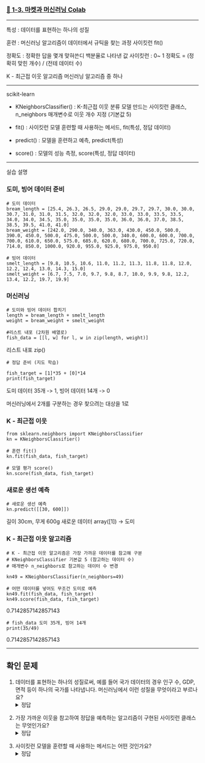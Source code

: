 ### [🔗 1-3. 마켓과 머신러닝 Colab](https://colab.research.google.com/drive/1nPGzbcpcdWNgNyJJS-JoUKay4ppJTuQm)   

---
특성 : 데이터를 표현하는 하나의 성질

훈련 : 머신러닝 알고리즘이 데이터에서 규틱을 찾는 과정
사이킷런 fit()

정확도 : 정확한 답을 몇개 맞혀쓴디 백분율로 나타낸 값
사이킷런 : 0~ 1
정확도 = (정확히 맞힌 개수) / (전테 데이터 수)

K - 최근접 이웃 알고리즘
머신러닝 알고리즘 중 하나

---
scikit-learn
-  KNeighborsClassifier()
  : K-최근접 이웃 분류 모델 만드는 사이킷런 클래스, n_neighbors 매개변수로 이웃 개수 지정 (기본값 5)

- fit()
  : 사이킷런 모델 훈련할 때 사용하는 메서드, fit(특성, 정답 데이터)

- predict()
  : 모델을 훈련하고 예측, predict(특성)
  
- score()
  : 모델의 성능 측정, score(특성, 정답 데이터)

--- 
실습 설명

### 도미, 빙어 데이터 준비

```
# 도미 데이터
bream_length = [25.4, 26.3, 26.5, 29.0, 29.0, 29.7, 29.7, 30.0, 30.0, 30.7, 31.0, 31.0, 31.5, 32.0, 32.0, 32.0, 33.0, 33.0, 33.5, 33.5, 34.0, 34.0, 34.5, 35.0, 35.0, 35.0, 35.0, 36.0, 36.0, 37.0, 38.5, 38.5, 39.5, 41.0, 41.0]
bream_weight = [242.0, 290.0, 340.0, 363.0, 430.0, 450.0, 500.0, 390.0, 450.0, 500.0, 475.0, 500.0, 500.0, 340.0, 600.0, 600.0, 700.0, 700.0, 610.0, 650.0, 575.0, 685.0, 620.0, 680.0, 700.0, 725.0, 720.0, 714.0, 850.0, 1000.0, 920.0, 955.0, 925.0, 975.0, 950.0]

# 빙어 데이터
smelt_length = [9.8, 10.5, 10.6, 11.0, 11.2, 11.3, 11.8, 11.8, 12.0, 12.2, 12.4, 13.0, 14.3, 15.0]
smelt_weight = [6.7, 7.5, 7.0, 9.7, 9.8, 8.7, 10.0, 9.9, 9.8, 12.2, 13.4, 12.2, 19.7, 19.9]
```

### 머신러닝

```
# 도미와 빙어 데이터 합치기
length = bream_length + smelt_length
weight = bream_weight + smelt_weight

#리스트 내포 (2차원 배열로)
fish_data = [[l, w] for l, w in zip(length, weight)]
```

리스트 내포 zip()

```
# 정답 준비 (지도 학습)

fish_target = [1]*35 + [0]*14
print(fish_target)
```
도미 데이터 35개 -> 1, 빙어 데이터 14개 -> 0

머신러닝에서 2개를 구분하는 경우 찾으려는 대상을 1로

### K - 최근접 이웃

```
from sklearn.neighbors import KNeighborsClassifier
kn = KNeighborsClassifier()

# 훈련 fit()
kn.fit(fish_data, fish_target)

# 모델 평가 score()
kn.score(fish_data, fish_target)
```

### 새로운 생선 예측

```
# 새로운 생선 예측
kn.predict([[30, 600]])
```
길이 30cm, 무게 600g 새로운 데이터
array([1]) -> 도미

###  K - 최근접 이웃 알고리즘

```
# K - 최근접 이웃 알고리즘은 가장 가까운 데이터를 참고해 구분
# KNeighborsClassifier 기본값 5 (참고하는 데이터 수)
# 매개변수 n_neighbors로 참고하는 데이터 수 변경

kn49 = KNeighborsClassifier(n_neighbors=49)

# 어떤 데이터를 넣어도 무조건 도미로 예측
kn49.fit(fish_data, fish_target)
kn49.score(fish_data, fish_target)
```
0.7142857142857143

```
# fish_data 도미 35개, 빙어 14개
print(35/49)
```
0.7142857142857143

---

## 확인 문제
1. 데이터를 표현하는 하나의 성질로써, 예를 들어 국가 데이터의 경우 인구 수, GDP, 면적 등이 하나의 국가를 나타냅니다. 머신러닝에서 이런 성질을 무엇이라고 부르나요?<details>**특성**<summary>정답
</summary></details>


2. 가장 가까운 이웃을 참고하여 정답을 예측하는 알고리즘이 구현된 사이킷런 클래스는 무엇인가요?<details>**KNeighborsClassifier**<summary>정답
</summary>

</details>

3. 사이킷런 모델을 훈련할 때 사용하는 메서드는 어떤 것인가요?<details>**fit( )**<summary>정답
</summary>

</details>


